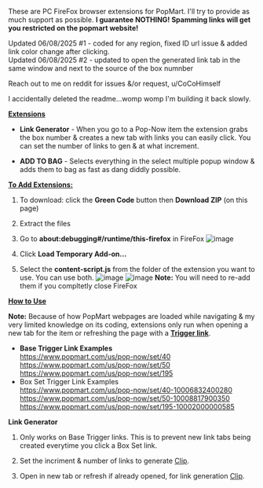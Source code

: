 These are PC FireFox browser extensions for PopMart.  I'll try to provide as much support as possible.
**I guarantee NOTHING! Spamming links will get you restricted on the popmart website!**

Updated 06/08/2025 #1 - coded for any region, fixed ID url issue & added link color change after clicking.  
Updated 06/08/2025 #2 - updated to open the generated link tab in the same window and next to the source of the box numnber

Reach out to me on reddit for issues &/or request, u/CoCoHimself

I accidentally deleted the readme...womp womp I'm building it back slowly.

<ins>**Extensions**</ins>  
* **Link Generator** - When you go to a Pop-Now item the extension grabs the box number & creates a new tab with links you can easily click.  You can set the number of links to gen & at what increment.

* **ADD TO BAG** - Selects everything in the select multiple popup window & adds them to bag as fast as dang diddly possible.


<ins>**To Add Extensions:**</ins>
1. To download: click the **Green Code** button then **Download ZIP** (on this page)

2. Extract the files

3. Go to **about:debugging#/runtime/this-firefox** in FireFox
![image](https://github.com/user-attachments/assets/f428a924-5269-472f-8d6f-36dd29a60437)
4. Click **Load Temporary Add-on...**
5. Select the **content-script.js** from the folder of the extension you want to use.  You can use both.
![image](https://github.com/user-attachments/assets/f92b333b-e7c5-4618-a328-518dda18a82a)
![image](https://github.com/user-attachments/assets/dc8331b7-db27-46dd-9214-de92debe3f72)
**Note:**  You will need to re-add them if you compltetly close FireFox

<ins>**How to Use**</ins>

  **Note:** Because of how PopMart webpages are loaded while navigating & my very limited knowledge on its coding, extensions only run when opening a new tab for the item or refreshing the page with a <ins>**Trigger link**</ins>.
  * **Base Trigger Link Examples**  
   https://www.popmart.com/us/pop-now/set/40  
   https://www.popmart.com/us/pop-now/set/50  
   https://www.popmart.com/us/pop-now/set/195  
  * Box Set Trigger Link Examples  
   https://www.popmart.com/us/pop-now/set/40-10006832400280  
   https://www.popmart.com/us/pop-now/set/50-10008817900350  
   https://www.popmart.com/us/pop-now/set/195-10002000000585
  
**Link Generator**  
 1. Only works on Base Trigger links.  This is to prevent new link tabs being created everytime you click a Box Set link.  

 2. Set the incriment & number of links to generate [Clip](https://github.com/user-attachments/assets/afd4a48b-dee3-4f69-a4f8-32c164dccbe0).  

 3. Open in new tab or refresh if already opened, for link generation [Clip](https://github.com/user-attachments/assets/08115b93-eba1-478f-8fb4-9e2adb1725b1).



